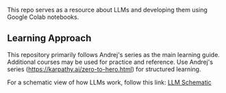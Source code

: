 This repo serves as a resource about LLMs and developing them using Google Colab notebooks.

## Learning Approach

This repository primarily follows Andrej's series as the main learning guide. Additional courses may be used for practice and reference.
Use Andrej's series (https://karpathy.ai/zero-to-hero.html) for structured learning.

For a schematic view of how LLMs work, follow this link: [LLM Schematic](https://bbycroft.net/llm)


